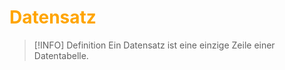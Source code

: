 # <font color = "orange">Datensatz</font>
>[!INFO] Definition
>Ein Datensatz ist eine einzige Zeile einer Datentabelle. 